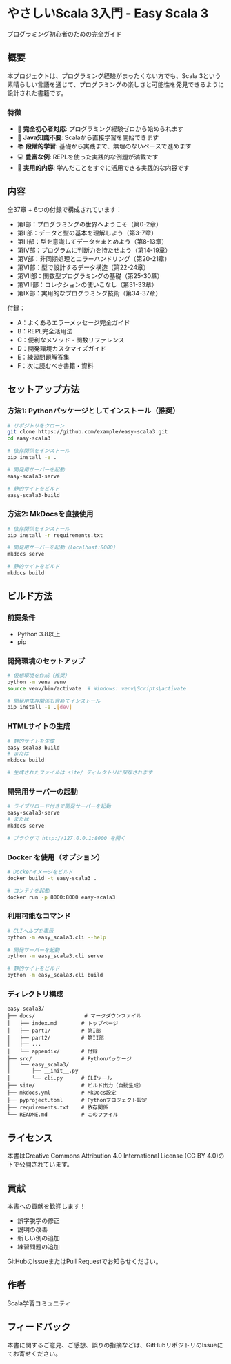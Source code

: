 # やさしいScala 3入門 - Easy Scala 3

プログラミング初心者のための完全ガイド

## 概要

本プロジェクトは、プログラミング経験がまったくない方でも、Scala 3という素晴らしい言語を通じて、プログラミングの楽しさと可能性を発見できるように設計された書籍です。

### 特徴

- 🎯 **完全初心者対応**: プログラミング経験ゼロから始められます
- 🚀 **Java知識不要**: Scalaから直接学習を開始できます  
- 📚 **段階的学習**: 基礎から実践まで、無理のないペースで進めます
- 💻 **豊富な例**: REPLを使った実践的な例題が満載です
- 🔧 **実用的内容**: 学んだことをすぐに活用できる実践的な内容です

## 内容

全37章 + 6つの付録で構成されています：

- 第I部：プログラミングの世界へようこそ（第0-2章）
- 第II部：データと型の基本を理解しよう（第3-7章）
- 第III部：型を意識してデータをまとめよう（第8-13章）
- 第IV部：プログラムに判断力を持たせよう（第14-19章）
- 第V部：非同期処理とエラーハンドリング（第20-21章）
- 第VI部：型で設計するデータ構造（第22-24章）
- 第VII部：関数型プログラミングの基礎（第25-30章）
- 第VIII部：コレクションの使いこなし（第31-33章）
- 第IX部：実用的なプログラミング技術（第34-37章）

付録：
- A：よくあるエラーメッセージ完全ガイド
- B：REPL完全活用法
- C：便利なメソッド・関数リファレンス
- D：開発環境カスタマイズガイド
- E：練習問題解答集
- F：次に読むべき書籍・資料

## セットアップ方法

### 方法1: Pythonパッケージとしてインストール（推奨）

```bash
# リポジトリをクローン
git clone https://github.com/example/easy-scala3.git
cd easy-scala3

# 依存関係をインストール
pip install -e .

# 開発用サーバーを起動
easy-scala3-serve

# 静的サイトをビルド
easy-scala3-build
```

### 方法2: MkDocsを直接使用

```bash
# 依存関係をインストール
pip install -r requirements.txt

# 開発用サーバーを起動（localhost:8000）
mkdocs serve

# 静的サイトをビルド
mkdocs build
```

## ビルド方法

### 前提条件

- Python 3.8以上
- pip

### 開発環境のセットアップ

```bash
# 仮想環境を作成（推奨）
python -m venv venv
source venv/bin/activate  # Windows: venv\Scripts\activate

# 開発用依存関係も含めてインストール
pip install -e .[dev]
```

### HTMLサイトの生成

```bash
# 静的サイトを生成
easy-scala3-build
# または
mkdocs build

# 生成されたファイルは site/ ディレクトリに保存されます
```

### 開発用サーバーの起動

```bash
# ライブリロード付きで開発サーバーを起動
easy-scala3-serve
# または
mkdocs serve

# ブラウザで http://127.0.0.1:8000 を開く
```

### Docker を使用（オプション）

```bash
# Dockerイメージをビルド
docker build -t easy-scala3 .

# コンテナを起動
docker run -p 8000:8000 easy-scala3
```

### 利用可能なコマンド

```bash
# CLIヘルプを表示
python -m easy_scala3.cli --help

# 開発サーバーを起動
python -m easy_scala3.cli serve

# 静的サイトをビルド
python -m easy_scala3.cli build
```

### ディレクトリ構成

```
easy-scala3/
├── docs/                # マークダウンファイル
│   ├── index.md        # トップページ
│   ├── part1/          # 第I部
│   ├── part2/          # 第II部
│   ├── ...
│   └── appendix/       # 付録
├── src/                # Pythonパッケージ
│   └── easy_scala3/
│       ├── __init__.py
│       └── cli.py      # CLIツール
├── site/               # ビルド出力（自動生成）
├── mkdocs.yml          # MkDocs設定
├── pyproject.toml      # Pythonプロジェクト設定
├── requirements.txt    # 依存関係
└── README.md           # このファイル
```

## ライセンス

本書はCreative Commons Attribution 4.0 International License (CC BY 4.0)の下で公開されています。

## 貢献

本書への貢献を歓迎します！

- 誤字脱字の修正
- 説明の改善
- 新しい例の追加
- 練習問題の追加

GitHubのIssueまたはPull Requestでお知らせください。

## 作者

Scala学習コミュニティ

## フィードバック

本書に関するご意見、ご感想、誤りの指摘などは、GitHubリポジトリのIssueにてお寄せください。
